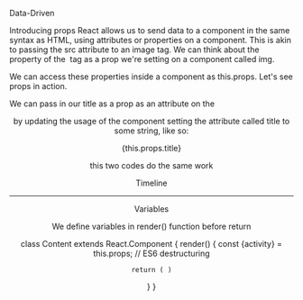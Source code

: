 Data-Driven

Introducing props
React allows us to send data to a component in the same syntax as HTML, using attributes or properties on a component. This is akin to passing the src attribute to an image tag. We can think about the property of the <img /> tag as a prop we're setting on a component called img.

We can access these properties inside a component as this.props. Let's see props in action.

We can pass in our title as a prop as an attribute on the <Header /> by updating the usage of the component setting the attribute called title to some string, like so:

<Header title="Timeline" />
<span className="title">{this.props.title}</span>

this two codes do the same work

<Header />
<span className="title">Timeline</span>

---------------------------------------------------------------------------------------

Variables

We define variables in render() function before return

class Content extends React.Component {
  render() {
    const {activity} = this.props; // ES6 destructuring

    return ( )
 }
}


